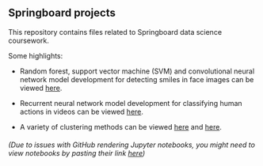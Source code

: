 ## Springboard projects
This repository contains files related to Springboard data science coursework.

Some highlights:

  * Random forest, support vector machine (SVM) and convolutional neural network model development for detecting smiles in face images can be viewed [here](https://github.com/adriatic13/springboard/tree/master/dsct_capstone1).

  * Recurrent neural network model development for classifying human actions in videos can be viewed [here](https://github.com/adriatic13/springboard/tree/master/dsct_capstone2).

  * A variety of clustering methods can be viewed [here](https://github.com/adriatic13/springboard/blob/master/cluster_exercise/Adrian_Marinovich_Clustering181101.ipynb) and [here](https://github.com/adriatic13/springboard/blob/master/eda_exercise/Adrian_Marinovich_inferential_statistics_exercise_3_181010.ipynb).
  
###### (Due to issues with GitHub rendering Jupyter notebooks, you might need to view notebooks by pasting their link [here](https://nbviewer.jupyter.org/))
